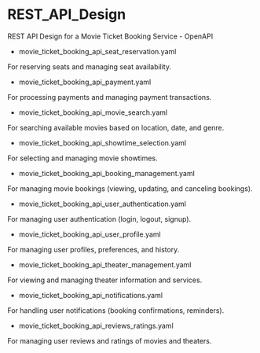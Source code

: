 # REST_API_Design
REST API Design for a Movie Ticket Booking Service  - OpenAPI 

-   movie_ticket_booking_api_seat_reservation.yaml

For reserving seats and managing seat availability.

-   movie_ticket_booking_api_payment.yaml

For processing payments and managing payment transactions.

-   movie_ticket_booking_api_movie_search.yaml

For searching available movies based on location, date, and genre.

-   movie_ticket_booking_api_showtime_selection.yaml

For selecting and managing movie showtimes.

- movie_ticket_booking_api_booking_management.yaml

For managing movie bookings (viewing, updating, and canceling bookings).

-   movie_ticket_booking_api_user_authentication.yaml

For managing user authentication (login, logout, signup).

-   movie_ticket_booking_api_user_profile.yaml

For managing user profiles, preferences, and history.

-   movie_ticket_booking_api_theater_management.yaml

For viewing and managing theater information and services.

-   movie_ticket_booking_api_notifications.yaml

For handling user notifications (booking confirmations, reminders).

-   movie_ticket_booking_api_reviews_ratings.yaml

For managing user reviews and ratings of movies and theaters.